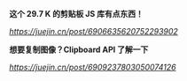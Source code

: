 **这个 29.7 K 的剪贴板 JS 库有点东西！**

*https://juejin.cn/post/6906635620752293902*



**想要复制图像？Clipboard API 了解一下**

*https://juejin.cn/post/6909237803050074126*